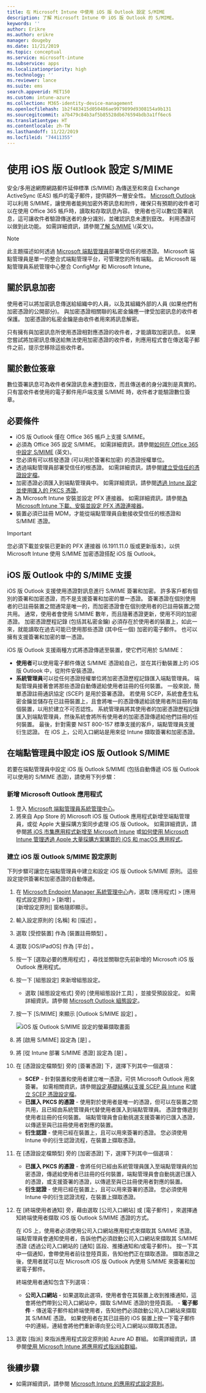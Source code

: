 ```yaml
---
title: 在 Microsoft Intune 中使用 iOS 版 Outlook 設定 S/MIME
description: 了解 Microsoft Intune 中 iOS 版 Outlook 的 S/MIME。
keywords: ''
author: Erikre
ms.author: erikre
manager: dougeby
ms.date: 11/21/2019
ms.topic: conceptual
ms.service: microsoft-intune
ms.subservice: apps
ms.localizationpriority: high
ms.technology: ''
ms.reviewer: lance
ms.suite: ems
search.appverid: MET150
ms.custom: intune-azure
ms.collection: M365-identity-device-management
ms.openlocfilehash: 1b2f483415d050486ae9979899d9308154a9b131
ms.sourcegitcommit: a7b479c84b3af5b85528db676594bdb3a1ff6ec6
ms.translationtype: HT
ms.contentlocale: zh-TW
ms.lasthandoff: 11/22/2019
ms.locfileid: "74411355"
---
```

# <a name="configure-smime-with-outlook-for-ios"></a>使用 iOS 版 Outlook 設定 S/MIME

安全/多用途網際網路郵件延伸標準 (S/MIME) 為傳送至和來自 Exchange ActiveSync (EAS) 帳戶的電子郵件，提供額外一層安全性。 [Microsoft Outlook](https://aka.ms/omsmime) 可以利用 S/MIME，讓使用者能夠加密外寄訊息和附件，確保只有預期的收件者可以在使用 Office 365 帳戶時，讀取和存取訊息內容。 使用者也可以數位簽署訊息，這可讓收件者驗證傳送者的身分識別，並確認訊息未遭到竄改。 利用憑證可以做到此功能。 如需詳細資訊，請參閱[了解 S/MIME](https://docs.microsoft.com/previous-versions/tn-archive/aa995740(v=exchg.65)?redirectedfrom=MSDN) \(英文\)。

> [!NOTE]
> 此主題描述如何透過 [Microsoft 端點管理員](https://go.microsoft.com/fwlink/?linkid=2109431)部署受信任的根憑證。 Microsoft 端點管理員是單一的整合式端點管理平台，可管理您的所有端點。 此 Microsoft 端點管理員系統管理中心整合 ConfigMgr 和 Microsoft Intune。

## <a name="about-message-encryption"></a>關於訊息加密
使用者可以將加密訊息傳送給組織中的人員，以及其組織外部的人員 (如果他們有加密憑證的公開部分)。 與加密憑證相關聯的私密金鑰應一律受加密訊息的收件者保護。 加密憑證的私密金鑰是由收件者用來將訊息解密。

只有擁有與加密訊息所使用憑證相對應憑證的收件者，才能讀取加密訊息。 如果您嘗試將加密訊息傳送給無法使用加密憑證的收件者，則應用程式會在傳送電子郵件之前，提示您移除這些收件者。

## <a name="about-digital-signatures"></a>關於數位簽章
數位簽署訊息可為收件者保證訊息未遭到竄改，而且傳送者的身分識別是真實的。 只有當收件者使用的電子郵件用戶端支援 S/MIME 時，收件者才能驗證數位簽章。

## <a name="prerequisites"></a>必要條件
- iOS 版 Outlook 僅在 Office 365 帳戶上支援 S/MIME。
- 必須為 Office 365 設定 S/MIME。 如需詳細資訊，請參閱[如何在 Office 365 中設定 S/MIME](https://techcommunity.microsoft.com/t5/Exchange-Team-Blog/How-to-Configure-S-MIME-in-Office-365/ba-p/584516) \(英文\)。
- 您必須有可以核發憑證 (可以用於簽署和加密) 的憑證授權單位。
- 透過端點管理員部署受信任的根憑證。 如需詳細資訊，請參閱[建立受信任的憑證設定檔](~/protect/certificates-configure.md#create-trusted-certificate-profiles)。
- 加密憑證必須匯入到端點管理員中。 如需詳細資訊，請參閱[透過 Intune 設定並使用匯入的 PKCS 憑證](~/protect/certificates-imported-pfx-configure.md)。
- 為 Microsoft Intune 安裝並設定 PFX 連接器。 如需詳細資訊，請參閱[為 Microsoft Intune 下載、安裝並設定 PFX 憑證連接器](~/protect/certificates-imported-pfx-configure.md#download-install-and-configure-the-pfx-certificate-connector-for-microsoft-intune)。
- 裝置必須已註冊 MDM，才能從端點管理員自動接收受信任的根憑證和 S/MIME 憑證。

> [!IMPORTANT]
> 您必須下載並安裝已更新的 PFX 連接器 (6.1911.11.0 版或更新版本)，以供 Microsoft Intune 使用 S/MIME 加密憑證搭配 iOS 版 Outlook。

## <a name="smime-support-in-outlook-for-ios"></a>iOS 版 Outlook 中的 S/MIME 支援
iOS 版 Outlook 支援使用憑證對訊息進行 S/MIME 簽署和加密。 許多客戶都有個別的簽署和加密憑證，而不是支援簽署和加密的單一憑證。 簽署憑證在個別使用者的已註冊裝置之間通常是唯一的，而加密憑證會在個別使用者的已註冊裝置之間共用。 通常，使用者會使用 S/MIME 數年，而且隨著憑證更新，使用不同的加密憑證。 加密憑證歷程記錄 (包括其私密金鑰) 必須存在於使用者的裝置上，如此一來，就能讀取在過去可能已使用那些憑證 (其中任一個) 加密的電子郵件。 也可以擁有支援簽署和加密的單一憑證。

iOS 版 Outlook 支援兩種方式將憑證傳遞至裝置，使它們可用於 S/MIME：

- **使用者**可以使用電子郵件傳送 S/MIME 憑證給自己，並在其行動裝置上的 iOS 版 Outlook 中，從附件安裝憑證。
- **系統管理員**可以從任何憑證授權單位將加密憑證歷程記錄匯入端點管理員。 端點管理員接著會將那些憑證自動傳遞給使用者註冊的任何裝置。 一般來說，簡單憑證註冊通訊協定 (SCEP) 是用於簽署憑證。 若使用 SCEP，系統會產生私密金鑰並儲存在已註冊裝置上，且會將唯一的憑證傳遞給該使用者所註冊的每個裝置，以用於建立不可否認性。 系統管理員將其使用者的加密憑證歷程記錄匯入到端點管理員，然後系統會將所有使用者的加密憑證傳遞給他們註冊的任何裝置。 最後，針對需要 NIST 800-157 標準支援的客戶，端點管理員支援衍生認證。 在 iOS 上，公司入口網站是用來從 Intune 擷取簽署和加密憑證。

## <a name="configuring-outlook-for-ios-smime-in-endpoint-manager"></a>在端點管理員中設定 iOS 版 Outlook S/MIME
若要在端點管理員中設定 iOS 版 Outlook S/MIME (包括自動傳遞 iOS 版 Outlook 可以使用的 S/MIME 憑證)，請使用下列步驟：

### <a name="add-the-microsoft-outlook-app"></a>新增 Microsoft Outlook 應用程式
1. 登入 [Microsoft 端點管理員系統管理中心](https://go.microsoft.com/fwlink/?linkid=2109431)。
2. 將來自 App Store 的 Microsoft iOS 版 Outlook 應用程式新增至端點管理員，或從 Apple 大量採購方案同步處理 iOS 版 Outlook。 如需詳細資訊，請參閱[將 iOS 市集應用程式新增至 Microsoft Intune](~/apps/store-apps-ios.md) 或[如何使用 Microsoft Intune 管理透過 Apple 大量採購方案購買的 iOS 和 macOS 應用程式](~/apps/vpp-apps-ios.md)。

### <a name="create-the-outlook-for-ios-smime-configuration-policy"></a>建立 iOS 版 Outlook S/MIME 設定原則

下列步驟可讓您在端點管理員中建立和設定 iOS 版 Outlook S/MIME 原則。 這些設定提供簽署和加密憑證的自動傳遞。

1. 在 [Microsoft Endpoint Manager 系統管理中心](https://go.microsoft.com/fwlink/?linkid=2109431)內，選取 [應用程式]   > [應用程式設定原則]   > [新增]  。<br>
[新增設定原則]  窗格隨即顯示。
2. 輸入設定原則的 [名稱]  和 [描述]  。
3. 選取 [受控裝置]  作為 [裝置註冊類型]  。
4. 選取 [iOS/iPadOS]  作為 [平台]  。
5. 按一下 [選取必要的應用程式]  ，尋找並關聯您先前新增的 Microsoft iOS 版 Outlook 應用程式。 
6. 按一下 [組態設定]  來新增組態設定。 
    - 選取 [組態設定格式]  旁的 [使用組態設計工具]  ，並接受預設設定。 如需詳細資訊，請參閱 [Microsoft Outlook 組態設定](~/apps/app-configuration-policies-outlook.md)。
7. 按一下 [S/MIME]  來顯示 [Outlook S/MIME 設定]  。

    ![iOS 版 Outlook S/MIME 設定的螢幕擷取畫面](./media/app-configuration-policies-outlook-smime/app-configuration-policies-outlook-smime-01.png)

8. 將 [啟用 S/MIME]  設定為 [是]  。
9. 將 [從 Intune 部署 S/MIME 憑證]  設定為 [是]  。
10. 在 [憑證設定檔類型]  旁的 [簽署憑證]  下，選擇下列其中一個選項：
    - **SCEP** - 針對裝置和使用者建立唯一憑證，可供 Microsoft Outlook 用來簽署。 如需相關資訊，請參閱[設定基礎結構以支援 SCEP 與 Intune](~/protect/certificates-scep-configure.md) 和[建立 SCEP 憑證設定檔](~/protect/certificates-profile-scep.md#create-a-scep-certificate-profile)。 
    - **已匯入 PKCS 的憑證** - 使用對於使用者是唯一的憑證，但可以在裝置之間共用，且已經由系統管理員代替使用者匯入到端點管理員。 憑證會傳遞到使用者註冊的任何裝置。 端點管理員會自動挑選支援簽署的已匯入憑證，以傳遞至與已註冊使用者對應的裝置。
    - **衍生認證** - 使用已經在裝置上，且可以用來簽署的憑證。 您必須使用 Intune 中的衍生認證流程，在裝置上擷取憑證。
11. 在 [憑證設定檔類型]  旁的 [加密憑證]  下，選擇下列其中一個選項：
    - **已匯入 PKCS 的憑證** - 會將任何已經由系統管理員匯入至端點管理員的加密憑證，傳遞給使用者已註冊的任何裝置，端點管理員會自動挑選已匯入的憑證，或支援簽署的憑證，以傳遞至與已註冊使用者對應的裝置。
    - **衍生認證** - 使用已經在裝置上，且可以用來簽署的憑證。 您必須使用 Intune 中的衍生認證流程，在裝置上擷取憑證。
12. 在 [終端使用者通知]  旁，藉由選取 [公司入口網站]  或 [電子郵件]  ，來選擇通知終端使用者擷取 iOS 版 Outlook S/MIME 憑證的方式。

    在 iOS 上，使用者必須使用公司入口網站應用程式來擷取其 S/MIME 憑證。 端點管理員會通知使用者，告訴他們必須啟動公司入口網站來擷取其 S/MIME 憑證 (透過公司入口網站的 [通知] 區段、推播通知和/或電子郵件)。 按一下其中一個通知，會帶使用者前往登陸頁面，告知他們正在擷取憑證。 擷取憑證之後，使用者就可以在 Microsoft iOS 版 Outlook 內使用 S/MIME 來簽署和加密電子郵件。
    
    終端使用者通知包含下列選項：
       - **公司入口網站** - 如果選取此選項，使用者會在其裝置上收到推播通知，這會將他們帶到公司入口網站中，擷取 S/MIME 憑證的登陸頁面。
        - **電子郵件** - 傳送電子郵件給終端使用者，告知他們必須啟動公司入口網站來擷取其 S/MIME 憑證。 如果使用者在其已註冊的 iOS 裝置上按一下電子郵件中的連結，連結會將他們重新導向至公司入口網站以擷取其憑證。
    
13. 選取 [指派]  來指派應用程式設定原則給 Azure AD 群組。 如需詳細資訊，請參閱[使用 Microsoft Intune 將應用程式指派給群組](~/apps/apps-deploy.md)。

## <a name="next-steps"></a>後續步驟

- 如需詳細資訊，請參閱 [Microsoft Intune 的應用程式設定原則](app-configuration-policies-overview.md)。
